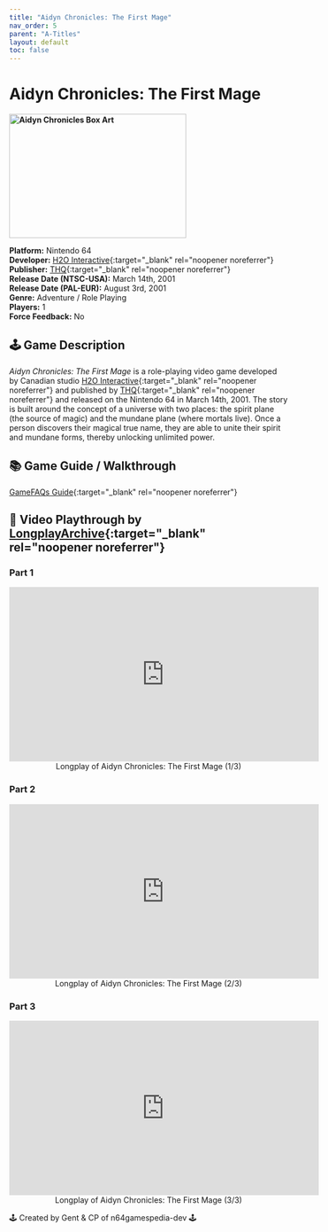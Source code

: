 ```yaml
---
title: "Aidyn Chronicles: The First Mage"
nav_order: 5
parent: "A-Titles"
layout: default
toc: false
---
```


# Aidyn Chronicles: The First Mage
<b>
<img src="https://upload.wikimedia.org/wikipedia/en/6/62/Aidyn_Chronicles-_The_First_Mage_game_cover.jpg" alt="Aidyn Chronicles Box Art" style="object-fit:cover;width:320px;height:224px"/>
</b>

**Platform:** Nintendo 64  
**Developer:** [H2O Interactive](https://en.wikipedia.org/w/index.php?title=H2O_Interactive&action=edit&redlink=1){:target="_blank" rel="noopener noreferrer"}  
**Publisher:** [THQ](https://en.wikipedia.org/wiki/THQ){:target="_blank" rel="noopener noreferrer"}  
**Release Date (NTSC-USA):** March 14th, 2001  
**Release Date (PAL-EUR):** August 3rd, 2001  
**Genre:** Adventure / Role Playing  
**Players:** 1  
**Force Feedback:** No

## 🕹️ Game Description
*Aidyn Chronicles: The First Mage* is a role-playing video game developed by Canadian studio [H2O Interactive](https://en.wikipedia.org/w/index.php?title=H2O_Interactive&action=edit&redlink=1){:target="_blank" rel="noopener noreferrer"} and published by [THQ](https://en.wikipedia.org/wiki/THQ){:target="_blank" rel="noopener noreferrer"} and released on the Nintendo 64 in March 14th, 2001. The story is built around the concept of a universe with two places: the spirit plane (the source of magic) and the mundane plane (where mortals live). Once a person discovers their magical true name, they are able to unite their spirit and mundane forms, thereby unlocking unlimited power.

## 📚 Game Guide / Walkthrough  
[GameFAQs Guide](https://gamefaqs.gamespot.com/n64/196565-aidyn-chronicles-the-first-mage/faqs/11234){:target="_blank" rel="noopener noreferrer"}

## 🎥 Video Playthrough by [LongplayArchive](https://www.youtube.com/channel/UCM8XzXipyTsylZ_WsGKmdKQ){:target="_blank" rel="noopener noreferrer"}

### Part 1  
<iframe width="560" height="315" src="https://www.youtube.com/embed/6WTSByrtnH4" title="Aidyn Chronicles Longplay Part 1" frameborder="0" allowfullscreen></iframe>  
<center>Longplay of Aidyn Chronicles: The First Mage (1/3)</center>

### Part 2  
<iframe width="560" height="315" src="https://www.youtube.com/embed/zKnkcck8hl8" title="Aidyn Chronicles Longplay Part 2" frameborder="0" allowfullscreen></iframe>  
<center>Longplay of Aidyn Chronicles: The First Mage (2/3)</center>

### Part 3  
<iframe width="560" height="315" src="https://www.youtube.com/embed/SeVy1qfWLFo" title="Aidyn Chronicles Longplay Part 3" frameborder="0" allowfullscreen></iframe>  
<center>Longplay of Aidyn Chronicles: The First Mage (3/3)</center>

🕹️ Created by Gent & CP of n64gamespedia-dev 🕹️

<!-- Vault Format: n64gamespedia-dev -->
<!-- Protocol Source: _vault-specs/format-protocol.md -->
